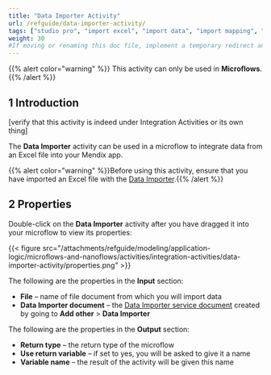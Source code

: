 ```yaml
---
title: "Data Importer Activity"
url: /refguide/data-importer-activity/
tags: ["studio pro", "import excel", "import data", "import mapping", "integration activity"]
weight: 30
#If moving or renaming this doc file, implement a temporary redirect and let the respective team know they should update the URL in the product. See Mapping to Products for more details.
---
```


{{% alert color="warning" %}}
This activity can only be used in **Microflows**.
{{% /alert %}}

## 1 Introduction

[verify that this activity is indeed under Integration Activities or its own thing]

The **Data Importer** activity can be used in a microflow to integrate data from an Excel file into your Mendix app. 

{{% alert color="warning" %}}Before using this activity, ensure that you have imported an Excel file with the [Data Importer](/refgide/data-importer/).{{% /alert %}}

## 2  Properties

Double-click on the **Data Importer** activity after you have dragged it into your microflow to view its properties:

{{< figure src="/attachments/refguide/modeling/application-logic/microflows-and-nanoflows/activities/integration-activities/data-importer-activity/properties.png" >}}

The following are the properties in the **Input** section:

* **File** – name of file document from which you will import data
* **Data Importer document** – the [Data Importer service document](/refguide/data-importer/) created by going to **Add other** > **Data Importer**

The following are the properties in the **Output** section:

* **Return type** – the return type of the microflow
* **Use return variable** – if set to yes, you will be asked to give it a name
* **Variable name** – the result of the activity will be given this name